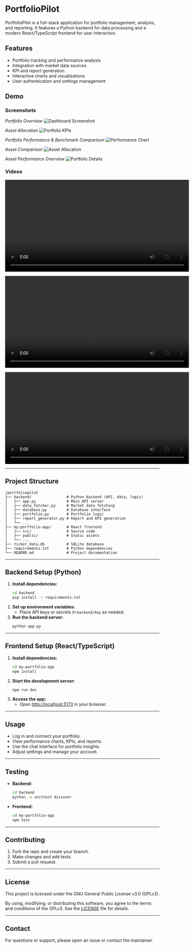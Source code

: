 # PortfolioPilot

PortfolioPilot is a full-stack application for portfolio management, analysis, and reporting. It features a Python backend for data processing and a modern React/TypeScript frontend for user interaction.

## Features

- Portfolio tracking and performance analysis
- Integration with market data sources
- KPI and report generation
- Interactive charts and visualizations
- User authentication and settings management

## Demo

### Screenshots

*Portfolio Overview*
![Dashboard Screenshot](demo/Screenshot%202025-07-10%20alle%2009.42.32.png)

*Asset Allocation*
![Portfolio KPIs](demo/Screenshot%202025-07-10%20alle%2009.42.40.png)

*Portfolio Performance & Benchmark Comparison*
![Performance Chart](demo/Screenshot%202025-07-10%20alle%2009.43.08.png)

*Asset Comparison*
![Asset Allocation](demo/Screenshot%202025-07-10%20alle%2009.43.31.png)

*Asset Performance Overview*
![Portfolio Details](demo/Screenshot%202025-07-10%20alle%2009.45.21.png)

### Videos

<video src="demo/Registrazione%20schermo%202025-07-10%20alle%2009.44.06.mov" controls width="600"></video>

<video src="demo/Registrazione%20schermo%202025-07-10%20alle%2009.52.47.mov" controls width="600"></video>

<video src="demo/Registrazione%20schermo%202025-07-10%20alle%2009.53.49.mov" controls width="600"></video>

---

## Project Structure

```
/portfoliopilot
├── backend/                # Python backend (API, data, logic)
│   ├── app.py              # Main API server
│   ├── data_fetcher.py     # Market data fetching
│   ├── database.py         # Database interface
│   ├── portfolio.py        # Portfolio logic
│   ├── report_generator.py # Report and KPI generation
│   └── ...
├── my-portfolio-app/       # React frontend
│   ├── src/                # Source code
│   ├── public/             # Static assets
│   └── ...
├── ticker_data.db          # SQLite database
├── requirements.txt        # Python dependencies
└── README.md               # Project documentation
```

---

## Backend Setup (Python)

1. **Install dependencies:**
   ```bash
   cd backend
   pip install -r requirements.txt
   ```
2. **Set up environment variables:**
   - Place API keys or secrets in `backend/key` as needed.
3. **Run the backend server:**
   ```bash
   python app.py
   ```

---

## Frontend Setup (React/TypeScript)

1. **Install dependencies:**
   ```bash
   cd my-portfolio-app
   npm install
   ```
2. **Start the development server:**
   ```bash
   npm run dev
   ```
3. **Access the app:**
   - Open [http://localhost:5173](http://localhost:5173) in your browser.

---

## Usage

- Log in and connect your portfolio.
- View performance charts, KPIs, and reports.
- Use the chat interface for portfolio insights.
- Adjust settings and manage your account.

---

## Testing

- **Backend:**
  ```bash
  cd backend
  python -m unittest discover
  ```
- **Frontend:**
  ```bash
  cd my-portfolio-app
  npm test
  ```

---

## Contributing

1. Fork the repo and create your branch.
2. Make changes and add tests.
3. Submit a pull request.

---

## License

This project is licensed under the GNU General Public License v3.0 (GPLv3).

By using, modifying, or distributing this software, you agree to the terms and conditions of the GPLv3. See the [LICENSE](./LICENSE) file for details.

---

## Contact

For questions or support, please open an issue or contact the maintainer.


